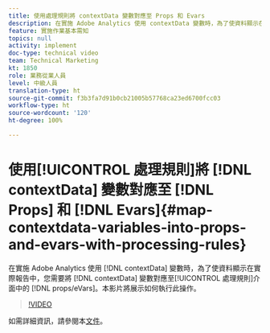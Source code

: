 ```yaml
---
title: 使用處理規則將 contextData 變數對應至 Props 和 Evars
description: 在實施 Adobe Analytics 使用 contextData 變數時，為了使資料顯示在實際報告中，您需要將 contextData 變數對應至處理規則介面中的 props / eVars。本影片將展示如何執行此操作。
feature: 實施作業基本需知
topics: null
activity: implement
doc-type: technical video
team: Technical Marketing
kt: 1850
role: 業務從業人員
level: 中級人員
translation-type: ht
source-git-commit: f3b3fa7d91b0cb21005b57768ca23ed6700fcc03
workflow-type: ht
source-wordcount: '120'
ht-degree: 100%

---
```



# 使用[!UICONTROL 處理規則]將 [!DNL contextData] 變數對應至 [!DNL Props] 和 [!DNL Evars]{#map-contextdata-variables-into-props-and-evars-with-processing-rules}

在實施 Adobe Analytics 使用 [!DNL contextData] 變數時，為了使資料顯示在實際報告中，您需要將 [!DNL contextData] 變數對應至[!UICONTROL 處理規則]介面中的 [!DNL props/eVars]。本影片將展示如何執行此操作。

>[!VIDEO](https://video.tv.adobe.com/v/26124/?quality=12)

如需詳細資訊，請參閱本[文件](https://marketing.adobe.com/resources/help/zh_TW/reference/processing_rules.html)。

